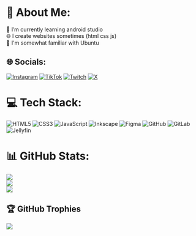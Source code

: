 # 💫 About Me:
🌱 I’m currently learning android studio<br>
🌐 I create websites sometimes (html css js)<br>
🐧 I'm somewhat familiar with Ubuntu<br>

## 🌐 Socials:
[![Instagram](https://img.shields.io/badge/Instagram-%23E4405F.svg?logo=Instagram&logoColor=white)](https://instagram.com/fabianvanacoleyen) [![TikTok](https://img.shields.io/badge/TikTok-%23000000.svg?logo=TikTok&logoColor=white)](https://tiktok.com/@fabianvanacoleyen) [![Twitch](https://img.shields.io/badge/Twitch-%239146FF.svg?logo=Twitch&logoColor=white)](https://twitch.tv/fabianvanacoleyen) [![X](https://img.shields.io/badge/X-black.svg?logo=X&logoColor=white)](https://x.com/fabianvanacoley) 

# 💻 Tech Stack:
![HTML5](https://img.shields.io/badge/html5-%23E34F26.svg?style=for-the-badge&logo=html5&logoColor=white) ![CSS3](https://img.shields.io/badge/css3-%231572B6.svg?style=for-the-badge&logo=css3&logoColor=white) ![JavaScript](https://img.shields.io/badge/javascript-%23323330.svg?style=for-the-badge&logo=javascript&logoColor=%23F7DF1E) ![Inkscape](https://img.shields.io/badge/Inkscape-e0e0e0?style=for-the-badge&logo=inkscape&logoColor=080A13) ![Figma](https://img.shields.io/badge/figma-%23F24E1E.svg?style=for-the-badge&logo=figma&logoColor=white) ![GitHub](https://img.shields.io/badge/github-%23121011.svg?style=for-the-badge&logo=github&logoColor=white) ![GitLab](https://img.shields.io/badge/gitlab-%23181717.svg?style=for-the-badge&logo=gitlab&logoColor=white) ![Jellyfin](https://img.shields.io/badge/jellyfin-%23000B25.svg?style=for-the-badge&logo=Jellyfin&logoColor=00A4DC)
# 📊 GitHub Stats:
![](https://github-readme-stats.vercel.app/api?username=fabianvanacoleyen&theme=dark&hide_border=false&include_all_commits=true&count_private=true)<br/>
![](https://github-readme-streak-stats.herokuapp.com/?user=fabianvanacoleyen&theme=dark&hide_border=false)<br/>
![](https://github-readme-stats.vercel.app/api/top-langs/?username=fabianvanacoleyen&theme=dark&hide_border=false&include_all_commits=true&count_private=true&layout=compact)

## 🏆 GitHub Trophies
![](https://github-profile-trophy.vercel.app/?username=fabianvanacoleyen&theme=radical&no-frame=true&no-bg=true&margin-w=4)

<!-- Proudly created with GPRM ( https://gprm.itsvg.in ) -->

